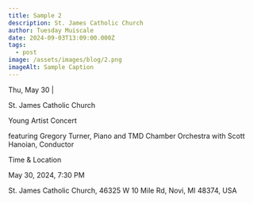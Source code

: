 ```yaml
---
title: Sample 2
description: St. James Catholic Church
author: Tuesday Muiscale
date: 2024-09-03T13:09:00.000Z
tags:
  - post
image: /assets/images/blog/2.png
imageAlt: Sample Caption
---
```

Thu, May 30  |  



St. James Catholic Church

Young Artist Concert



featuring Gregory Turner, Piano and TMD Chamber Orchestra with Scott Hanoian, Conductor



Time & Location



May 30, 2024, 7:30 PM



St. James Catholic Church, 46325 W 10 Mile Rd, Novi, MI 48374, USA
